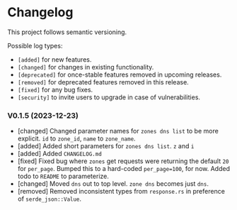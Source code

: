 # Changelog

This project follows semantic versioning.

Possible log types:

- `[added]` for new features.
- `[changed]` for changes in existing functionality.
- `[deprecated]` for once-stable features removed in upcoming releases.
- `[removed]` for deprecated features removed in this release.
- `[fixed]` for any bug fixes.
- `[security]` to invite users to upgrade in case of vulnerabilities.

### V0.1.5 (2023-12-23)

- [changed] Changed parameter names for `zones dns list` to be more explicit. `id` to `zone_id`, `name` to `zone_name`.
- [added] Added short parameters for `zones dns list`. `z` and `i`
- [added] Added `CHANGELOG.md`
- [fixed] Fixed bug where `zones` get requests were returning the default `20` for `per_page`. 
  Bumped this to a hard-coded `per_page=100`, for now. Added todo to `README` to parameterize.
- [changed] Moved `dns` out to top level. `zone dns` becomes just `dns`.
- [removed] Removed inconsistent types from `response.rs` in preference of `serde_json::Value`.